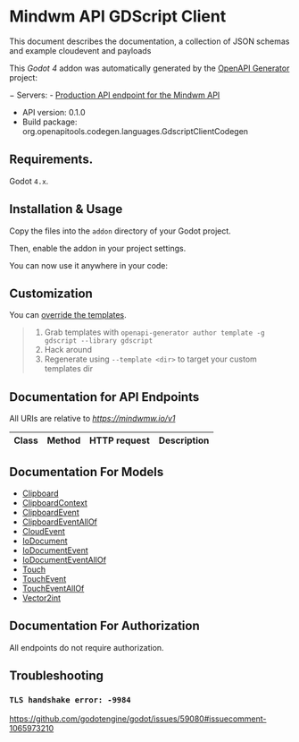# Mindwm API GDScript Client

This document describes the documentation, a collection of JSON schemas and example cloudevent and payloads

This *Godot 4* addon was automatically generated by the [OpenAPI Generator](https://openapi-generator.tech) project:

− Servers:
    - [Production API endpoint for the Mindwm API](https://mindwmw.io/v1)
- API version: 0.1.0
- Build package: org.openapitools.codegen.languages.GdscriptClientCodegen


## Requirements.

Godot `4.x`.


## Installation & Usage

Copy the files into the `addon` directory of your Godot project.

Then, enable the addon in your project settings.

You can now use it anywhere in your code:



## Customization

You can [override the templates](https://openapi-generator.tech/docs/templating/).

> 1. Grab templates with `openapi-generator author template -g gdscript --library gdscript`
> 2. Hack around
> 3. Regenerate using `--template <dir>` to target your custom templates dir


## Documentation for API Endpoints

All URIs are relative to *https://mindwmw.io/v1*

Class | Method | HTTP request | Description
------------ | ------------- | ------------- | -------------


## Documentation For Models

- [Clipboard](models/Clipboard.md)
- [ClipboardContext](models/ClipboardContext.md)
- [ClipboardEvent](models/ClipboardEvent.md)
- [ClipboardEventAllOf](models/ClipboardEventAllOf.md)
- [CloudEvent](models/CloudEvent.md)
- [IoDocument](models/IoDocument.md)
- [IoDocumentEvent](models/IoDocumentEvent.md)
- [IoDocumentEventAllOf](models/IoDocumentEventAllOf.md)
- [Touch](models/Touch.md)
- [TouchEvent](models/TouchEvent.md)
- [TouchEventAllOf](models/TouchEventAllOf.md)
- [Vector2int](models/Vector2int.md)


## Documentation For Authorization

 All endpoints do not require authorization.


## Troubleshooting

### `TLS handshake error: -9984`

https://github.com/godotengine/godot/issues/59080#issuecomment-1065973210

